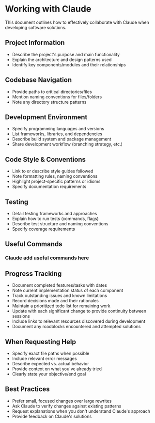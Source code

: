 # Working with Claude

This document outlines how to effectively collaborate with Claude when developing software solutions.

## Project Information
- Describe the project's purpose and main functionality
- Explain the architecture and design patterns used
- Identify key components/modules and their relationships

## Codebase Navigation
- Provide paths to critical directories/files
- Mention naming conventions for files/folders
- Note any directory structure patterns

## Development Environment
- Specify programming languages and versions
- List frameworks, libraries, and dependencies
- Describe build system and package management
- Share development workflow (branching strategy, etc.)

## Code Style & Conventions
- Link to or describe style guides followed
- Note formatting rules, naming conventions
- Highlight project-specific patterns or idioms
- Specify documentation requirements

## Testing
- Detail testing frameworks and approaches
- Explain how to run tests (commands, flags)
- Describe test structure and naming conventions
- Specify coverage requirements

## Useful Commands
### Claude add useful commands here

## Progress Tracking
- Document completed features/tasks with dates
- Note current implementation status of each component
- Track outstanding issues and known limitations
- Record decisions made and their rationales
- Maintain a prioritized todo list for remaining work
- Update with each significant change to provide continuity between sessions
- Include links to relevant resources discovered during development
- Document any roadblocks encountered and attempted solutions

## When Requesting Help
- Specify exact file paths when possible
- Include relevant error messages
- Describe expected vs. actual behavior
- Provide context on what you've already tried
- Clearly state your objective/end goal

## Best Practices
- Prefer small, focused changes over large rewrites
- Ask Claude to verify changes against existing patterns
- Request explanations when you don't understand Claude's approach
- Provide feedback on Claude's solutions

